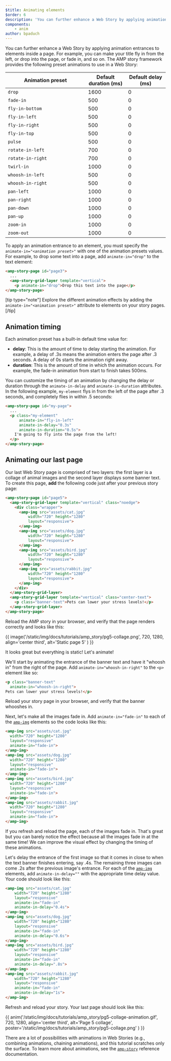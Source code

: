 ```yaml
---
$title: Animating elements
$order: 6
description: 'You can further enhance a Web Story by applying animation entrances to elements inside a page. For example, you can make your title fly in from ...'
components:
    - anim
author: bpaduch
---
```


You can further enhance a Web Story by applying animation entrances to elements inside a page. For example, you can make your title fly in from the left, or drop into the page, or fade in, and so on.  The AMP story framework provides the following preset animations to use in a Web Story:

<table>
<thead>
<tr>
  <th width="50%">Animation preset</th>
  <th width="25%">Default duration (ms)</th>
  <th width="25%">Default delay (ms)</th>
</tr>
</thead>
<tbody>
<tr>
  <td><code>drop</code></td>
  <td>1600</td>
  <td>0</td>
</tr>
<tr>
  <td><code>fade-in</code></td>
  <td>500</td>
  <td>0</td>
</tr>
<tr>
  <td><code>fly-in-bottom</code></td>
  <td>500</td>
  <td>0</td>
</tr>
<tr>
  <td><code>fly-in-left</code></td>
  <td>500</td>
  <td>0</td>
</tr>
<tr>
  <td><code>fly-in-right</code></td>
  <td>500</td>
  <td>0</td>
</tr>
<tr>
  <td><code>fly-in-top</code></td>
  <td>500</td>
  <td>0</td>
</tr>
<tr>
  <td><code>pulse</code></td>
  <td>500</td>
  <td>0</td>
</tr>
<tr>
  <td><code>rotate-in-left</code></td>
  <td>700</td>
  <td>0</td>
</tr>
<tr>
  <td><code>rotate-in-right</code></td>
  <td>700</td>
  <td>0</td>
</tr>
<tr>
  <td><code>twirl-in</code></td>
  <td>1000</td>
  <td>0</td>
</tr>
<tr>
  <td><code>whoosh-in-left</code></td>
  <td>500</td>
  <td>0</td>
</tr>
<tr>
  <td><code>whoosh-in-right</code></td>
  <td>500</td>
  <td>0</td>
</tr>
<tr>
  <td><code>pan-left</code></td>
  <td>1000</td>
  <td>0</td>
</tr>
<tr>
  <td><code>pan-right</code></td>
  <td>1000</td>
  <td>0</td>
</tr>
<tr>
  <td><code>pan-down</code></td>
  <td>1000</td>
  <td>0</td>
</tr>
<tr>
  <td><code>pan-up</code></td>
  <td>1000</td>
  <td>0</td>
</tr>
<tr>
  <td><code>zoom-in</code></td>
  <td>1000</td>
  <td>0</td>
</tr>
<tr>
  <td><code>zoom-out</code></td>
  <td>1000</td>
  <td>0</td>
</tr>
</tbody>
</table>

To apply an animation entrance to an element, you must specify the <code>animate-in="<em>&lt;animation preset></em>"</code> with one of the animation presets values.  For example, to drop some text into a page, add `animate-in="drop"` to the text element:

```html
<amp-story-page id="page3">
  ...
  <amp-story-grid-layer template="vertical">
    <p animate-in="drop">Drop this text into the page</p>
</amp-story-page>
```

[tip type="note"]
Explore the different animation effects by adding the `animate-in="<animation preset>"` attribute to elements on your story pages.
[/tip]

## Animation timing

Each animation preset has a built-in default time value for:

* **delay**: This is the amount of time to delay starting the animation.  For example, a delay of .3s means the animation enters the page after .3 seconds. A delay of 0s starts the animation right away.
* **duration**: This is the amount of time in which the animation occurs.  For example, the fade-in animation from start to finish takes 500ms.

You can customize the timing of an animation by changing the delay or duration through the `animate-in-delay` and `animate-in-duration` attributes. In the following example, `my-element` flys in from the left of the page after .3 seconds, and completely flies in within .5 seconds:

```html
<amp-story-page id="my-page">
  ...
  <p class="my-element"
      animate-in="fly-in-left"
      animate-in-delay="0.3s"
      animate-in-duration="0.5s">
    I'm going to fly into the page from the left!
  </p>
</amp-story-page>
```

## Animating our last page

Our last Web Story page is comprised of two layers: the first layer is a collage of animal images and the second layer displays some banner text.  To create this page, **add** the following code just after your previous story page:

```html
<amp-story-page id="page5">
  <amp-story-grid-layer template="vertical" class="noedge">
    <div class="wrapper">
      <amp-img src="assets/cat.jpg"
          width="720" height="1280"
          layout="responsive">
      </amp-img>
      <amp-img src="assets/dog.jpg"
          width="720" height="1280"
          layout="responsive">
      </amp-img>
      <amp-img src="assets/bird.jpg"
          width="720" height="1280"
          layout="responsive">
      </amp-img>
      <amp-img src="assets/rabbit.jpg"
          width="720" height="1280"
          layout="responsive">
      </amp-img>
    </div>
  </amp-story-grid-layer>
  <amp-story-grid-layer template="vertical" class="center-text">
    <p class="banner-text">Pets can lower your stress levels!</p>
  </amp-story-grid-layer>
</amp-story-page>
```
Reload the AMP story in your browser, and verify that the page renders correctly and looks like this:

{{ image('/static/img/docs/tutorials/amp_story/pg5-collage.png', 720, 1280, align='center third', alt='Static page 5' ) }}

It looks great but everything is static! Let's animate!

We'll start by animating the entrance of the banner text and have it "whoosh in" from the right of the page. Add `animate-in="whoosh-in-right"` to the `<p>` element like so:

```html hl_lines="2"
<p class="banner-text"
  animate-in="whoosh-in-right">
Pets can lower your stress levels!</p>
```

Reload your story page in your browser, and verify that the banner whooshes in.

Next, let's make all the images fade in. Add `animate-in="fade-in"` to each of the [`amp-img`](../../../../documentation/components/reference/amp-img.md) elements so the code looks like this:

```html hl_lines="4 9 14 19"
<amp-img src="assets/cat.jpg"
  width="720" height="1280"
  layout="responsive"
  animate-in="fade-in">
</amp-img>
<amp-img src="assets/dog.jpg"
  width="720" height="1280"
  layout="responsive"
  animate-in="fade-in">
</amp-img>
<amp-img src="assets/bird.jpg"
  width="720" height="1280"
  layout="responsive"
  animate-in="fade-in">
</amp-img>
<amp-img src="assets/rabbit.jpg"
  width="720" height="1280"
  layout="responsive"
  animate-in="fade-in">
</amp-img>
```

If you refresh and reload the page, each of the images fade in.  That's great but you can barely notice the effect because all the images fade in at the same time! We can improve the visual effect by changing the timing of these animations.

Let's delay the entrance of the first image so that it comes in close to when the text banner finishes entering, say .4s. The remaining three images can come .2s after the previous image's entrance. For each of the [`amp-img`](../../../../documentation/components/reference/amp-img.md) elements, add `animate-in-delay=""` with the appropriate time delay value. Your code should look like this:

```html hl_lines="5 11 17 23"
<amp-img src="assets/cat.jpg"
    width="720" height="1280"
    layout="responsive"
    animate-in="fade-in"
    animate-in-delay="0.4s">
</amp-img>
<amp-img src="assets/dog.jpg"
    width="720" height="1280"
    layout="responsive"
    animate-in="fade-in"
    animate-in-delay="0.6s">
</amp-img>
<amp-img src="assets/bird.jpg"
    width="720" height="1280"
    layout="responsive"
    animate-in="fade-in"
    animate-in-delay=".8s">
</amp-img>
<amp-img src="assets/rabbit.jpg"
    width="720" height="1280"
    layout="responsive"
    animate-in="fade-in"
    animate-in-delay="1s">
</amp-img>

```

Refresh and reload your story.  Your last page should look like this:

{{ anim('/static/img/docs/tutorials/amp_story/pg5-collage-animation.gif', 720, 1280, align='center third', alt='Page 5 collage', poster='/static/img/docs/tutorials/amp_story/pg5-collage.png' ) }}

There are a lot of possibilities with animations in Web Stories  (e.g., combining animations, chaining animations), and this tutorial scratches only the surface. To learn more about animations, see the [`amp-story`](../../../../documentation/components/reference/amp-story.md) reference documentation.
